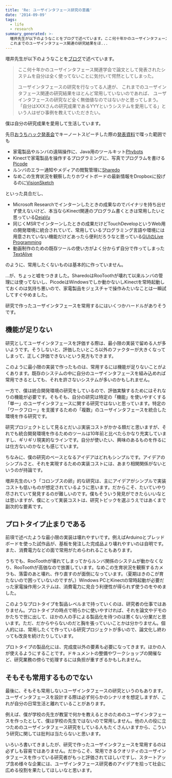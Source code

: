 ```yaml
---
title: 'Re: ユーザインタフェース研究の意義'
date: '2014-09-09'
tags:
  - life
  - research
summary_generated: >-
  増井先生が以下のようなことをブログで述べています。ここ何十年かのユーザインタフェース関連学会で論文として発表されたシステムを自分は全く使ってないことに気付いて愕然としてしまった。ユーザインタフェースの研究を行なってる人達が、
  これまでのユーザインタフェース関連の研究結果をほ...
---
```


増井先生が以下のようなことを[ブログ](http://masui.blog.jp/archives/1008964475.html "ユーザインタフェース研究の意義 : 続・ユビキタスの街角")で述べています。

> ここ何十年かのユーザインタフェース関連学会で論文として発表されたシステムを自分は全く使ってないことに気付いて愕然としてしまった。
> 
> ユーザインタフェースの研究を行なってる人達が、 これまでのユーザインタフェース関連の研究結果をほとんど常用していないのであれば、 ユーザインタフェースの研究など全く無価値なのではないかと思ってしまう。 「自分はXXXさんの研究成果であるYYYというシステムを愛用してる」という人はぜひ事例を教えていただきたい。

僕は自分の研究成果を愛用して生活しています。

先日[おうちハック発表会](http://kadecot.net/ouch-hack/ "Kadecot おうちハック発表会")でキーノートスピーチした際の[発表資料](https://www.slideshare.net/arcatdmz/home-hack "もっとおうちハックできるおうち開発環境に向けて─おうちハック事例集─")で喋った範囲でも

- 家電製品やルンバの遠隔操作に、Java用のツールキット[Phybots](http://junkato.jp/ja/phybots/ "Phybots: 日用品にモビリティを付与するプロトタイピング用ツールキット")
- Kinectで家電製品を操作するプログラミングに、写真でプログラムを書ける[Picode](http://junkato.jp/ja/picode/ "Picode: ソースコードに写真を貼り込める統合開発環境")
- ルンバのエラー通知やメディアの閲覧管理に[Sharedo](http://junkato.jp/ja/sharedo/ "Sharedo: To-doリストによる人-エージェント間のタスク共有")
- なめこの生育状況を観察したりホワイトボードの最新情報をDropboxに投げるのに[VisionSketch](http://junkato.jp/ja/visionsketch/ "VisionSketch: Integrated Support for Example-Centric Programming of Image Processing Applications")

といった具合だし、

- Microsoft Researchでインターンしたときの成果なのでバイナリを持ち出せず使えないけど、本当ならKinect関連のプログラム書くときは常用したいと思っている[DejaVu](http://junkato.jp/ja/dejavu/ "DejaVu: Integrated Support for Developing Interactive Camera-Based Programs")
- 同じくMSRでインターンしたときの成果だけどTouchDevelopというWeb用の開発環境に統合されていて、常用しているプログラミング言語や環境には用意されていない機能だけどあったら便利だろうなと思っている[GUIのLive Programming](http://junkato.jp/ja/touchdevelop/ " It's Alive! Continuous Feedback in UI Programming")
- 動画制作のための既存ツールの使い方がよく分からず自分で作ってしまった[TextAlive](https://staff.aist.go.jp/jun.kato/TextAlive/ "TextAlive: 音楽に同期した歌詞アニメーションのKinetic Typography制作環境")

のように、常用したくないものは基本的に作っていません。

…が、ちょっと嘘をつきました。SharedoはRooToothが壊れて以来ルンバの管理には使ってないし、PicodeはWindowsでしか動かないしKinectを常時起動しておくのは気持ち悪いので、家電製品をジェスチャで操作みたいなことは一瞬試してすぐやめました。

研究で作ったユーザインタフェースを常用するにはいくつかハードルがありそうです。

## 機能が足りない

研究としてユーザインタフェースを評価する際は、最小限の実装で留める人が多いようです。そうしないと、評価したいところ以外のファクターが大きくなってしまって、正しく評価できないという見方もできます。

このように最小限の実装で作ったものは、常用するには機能が足りないことがよくあります。既存のシステムの中に自分のユーザインタフェースを組み込めれば常用できるとしても、それを許さないシステムが多いのかもしれません。

一方で、僕は統合開発環境の研究をしているので、評価実験するためにはそれなりの機能が必要です。そもそも、自分の研究は特定の「機能」を使いやすくする「単一」のユーザインタフェースに関する研究ではないと思っています。特定の「ワークフロー」を支援するための「複数」のユーザインタフェースを統合した環境を作る研究です。

研究プロジェクトとして見るとだいぶ実装コストがかかる類だと思いますが、それでも統合開発環境を作るためのツールは10年前と比べたらかなり充実していますし、ギリギリ現実的なラインです。自分が使いたい、興味のあるものを作るには仕方ないのかなとも感じています。

ちなみに、僕の研究のベースとなるアイデアはどれもシンプルです。アイデアのシンプルさと、それを実現するための実装コストには、あまり相関関係がないというのが持論です。

増井先生のいう「コロンブスの卵」的な研究は、主にアイデアがシンプルで実装コストも低いものが想定されているように思います。だからこそ、たいていやり尽されていて発見するのが難しいのです。僕もそういう発見ができたらいいなとは思いますが、僕にとって実装コストは、研究トピックを選ぶうえではあくまで副次的な要素です。

## プロトタイプ止まりである

前項で述べたような最小限の実装は壊れやすいです。例えばArduinoとブレッドボードを使った試作品が、基板を発注した完成品より壊れやすいのは自明です。また、消費電力などの面で常用がためらわれることもあります。

うちでも、RooToothが壊れてしまってからルンバ関係のシステムが動かなくなり、RooToothが高価なので放置しています。なめこの生育状況を観察するカメラも、落雷のあと壊れ、作り直すのが面倒になっています。（夏期はきのこが育たないので困っていないのですが。）Windows PCとKinectの常時起動が必要だった家電操作用システムは、消費電力に見合う利便性が得られず使うのをやめました。

このようなプロトタイプを製品レベルまで持っていくのは、研究者の仕事ではありません。プロトタイプの時点で明らかに使いやすければ、それを論文やデモのかたちで世に出して、ほかの人の手による製品化を待つのは悪くない分業だと思います。ただ、だからやらないのだと胸を張っていいことかは分かりません。個人的には、常用したくて作っている研究プロジェクトが多いので、論文化し終わっても改良を続けたりしています。

プロトタイプの製品化には、完成度以外の要素も必要になってきます。ほかの人が使えるようにすることです。ドキュメントの整備やワークショップの開催など、研究業務の傍らで処理するには負担が重すぎるかもしれません。

## そもそも常用するものでない

最後に、そもそも常用しないユーザインタフェースの研究というのもあります。ユーザインタフェースを設計する際は必ず何らかのシナリオを想定しますが、これが自分の日常生活と離れていることがあります。

例えば、僕が学校の先生が教室で何かを教えるときのためのユーザインタフェースを作ったとして、僕は学校の先生ではないので常用しません。他の人の役に立つためのユーザインタフェース研究をしている人もたくさんいますから、こういう研究に関しては批判は当たらないと思います。

いろいろ書いてきましたが、研究で作ったユーザインタフェースを常用するのは必ずしも容易ではありません。だからこそ、常用できるクオリティのユーザインタフェースを作っている研究者がもっと評価されてほしいですし、スタートアップ含め様々な企業には、ユーザインタフェース研究者のアイデアを拾って社会に広める役割を果たしてほしいなと思います。
